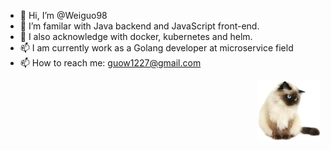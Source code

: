 - 👋 Hi, I’m @Weiguo98
- 👀 I’m familar with Java backend and JavaScript front-end.
- 🌱 I also acknowledge with docker, kubernetes and helm.
- 📫 I am currently work as a Golang developer at microservice field
- 📫 How to reach me: guow1227@gmail.com

<img src='https://github.com/Weiguo98/Weiguo98/blob/main/SeekPng.com_tumblr-cat-png_3325114.png' align='right' style=' width:100px;height:100 px'/>


<!---
Weiguo98/Weiguo98 is a ✨ special ✨ repository because its `README.md` (this file) appears on your GitHub profile.
You can click the Preview link to take a look at your changes.
--->
